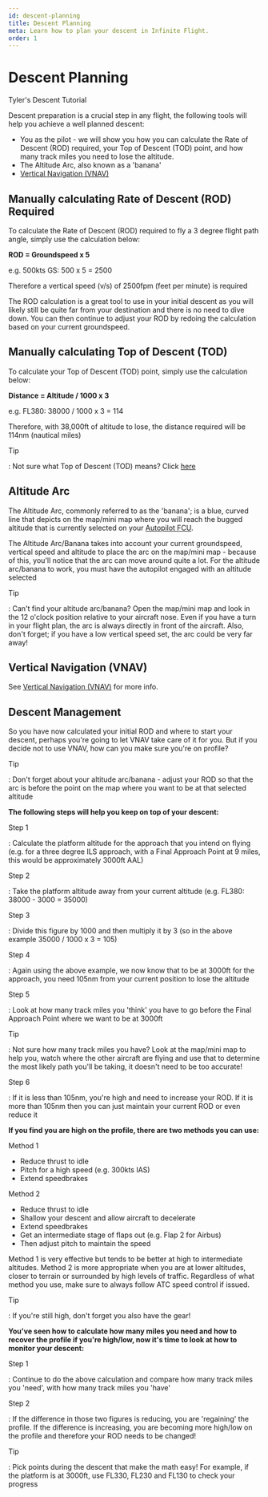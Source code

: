 ```yaml
---
id: descent-planning
title: Descent Planning
meta: Learn how to plan your descent in Infinite Flight.
order: 1
---
```


# Descent Planning



Tyler's Descent Tutorial



Descent preparation is a crucial step in any flight, the following tools will help you achieve a well planned descent:



- You as the pilot - we will show you how you can calculate the Rate of Descent (ROD) required, your Top of Descent (TOD) point, and how many track miles you need to lose the altitude.
- The Altitude Arc, also known as a 'banana'
- [Vertical Navigation (VNAV)](/guide/flying-guide/descent-to-landing/vertical-navigation-(vnav)#vertical-navigation-(vnav))



## Manually calculating Rate of Descent (ROD) Required 



To calculate the Rate of Descent (ROD) required to fly a 3 degree flight path angle, simply use the calculation below:



**ROD = Groundspeed x 5**



e.g. 500kts GS: 500 x 5 = 2500 

Therefore a vertical speed (v/s) of 2500fpm (feet per minute) is required



The ROD calculation is a great tool to use in your initial descent as you will likely still be quite far from your destination and there is no need to dive down. You can then continue to adjust your ROD by redoing the calculation based on your current groundspeed.



## Manually calculating Top of Descent (TOD)



To calculate your Top of Descent (TOD) point, simply use the calculation below:



**Distance = Altitude / 1000 x 3**



e.g. FL380: 38000 / 1000 x 3 = 114 

Therefore, with 38,000ft of altitude to lose, the distance required will be 114nm (nautical miles)



Tip

: Not sure what Top of Descent (TOD) means? Click [here](/guide/flying-guide/descent-to-landing/vertical-navigation-(vnav)#what-does-top-of-descent-(tod)-mean%3F)



## Altitude Arc



The Altitude Arc, commonly referred to as the 'banana'; is a blue, curved line that depicts on the map/mini map where you will reach the bugged altitude that is currently selected on your [Autopilot FCU](/guide/getting-started/pilot-user-interface/autopilot#autopilot).



The Altitude Arc/Banana takes into account your current groundspeed, vertical speed and altitude to place the arc on the map/mini map - because of this, you'll notice that the arc can move around quite a lot. For the altitude arc/banana to work, you must have the autopilot engaged with an altitude selected



Tip

: Can't find your altitude arc/banana? Open the map/mini map and look in the 12 o'clock position relative to your aircraft nose. Even if you have a turn in your flight plan, the arc is always directly in front of the aircraft. Also, don't forget; if you have a low vertical speed set, the arc could be very far away!



## Vertical Navigation (VNAV)



See [Vertical Navigation (VNAV)](/guide/flying-guide/descent-to-landing/vertical-navigation-(vnav)#vertical-navigation-(vnav)) for more info.



## Descent Management



So you have now calculated your initial ROD and where to start your descent, perhaps you're going to let VNAV take care of it for you. But if you decide not to use VNAV, how can you make sure you're on profile?



Tip

: Don't forget about your altitude arc/banana - adjust your ROD so that the arc is before the point on the map where you want to be at that selected altitude 



**The following steps will help you keep on top of your descent:**



Step 1

: Calculate the platform altitude for the approach that you intend on flying (e.g. for a three degree ILS approach, with a Final Approach Point at 9 miles, this would be approximately 3000ft AAL)



Step 2

: Take the platform altitude away from your current altitude (e.g. FL380: 38000 - 3000 = 35000)



Step 3

: Divide this figure by 1000 and then multiply it by 3 (so in the above example 35000 / 1000 x 3 = 105)



Step 4

: Again using the above example, we now know that to be at 3000ft for the approach, you need 105nm from your current position to lose the altitude



Step 5

: Look at how many track miles you 'think' you have to go before the Final Approach Point where we want to be at 3000ft



Tip

: Not sure how many track miles you have? Look at the map/mini map to help you, watch where the other aircraft are flying and use that to determine the most likely path you'll be taking, it doesn't need to be too accurate! 



Step 6

: If it is less than 105nm, you're high and need to increase your ROD. If it is more than 105nm then you can just maintain your current ROD or even reduce it



**If you find you are high on the profile, there are two methods you can use:**



Method 1

- Reduce thrust to idle
- Pitch for a high speed (e.g. 300kts IAS)
- Extend speedbrakes



Method 2

- Reduce thrust to idle
- Shallow your descent and allow aircraft to decelerate
- Extend speedbrakes
- Get an intermediate stage of flaps out (e.g. Flap 2 for Airbus)
- Then adjust pitch to maintain the speed



Method 1 is very effective but tends to be better at high to intermediate altitudes. Method 2 is more appropriate when you are at lower altitudes, closer to terrain or surrounded by high levels of traffic. Regardless of what method you use, make sure to always follow ATC speed control if issued.



Tip

: If you're still high, don't forget you also have the gear!



**You've seen how to calculate how many miles you need and how to recover the profile if you're high/low, now it's time to look at how to monitor your descent:**



Step 1

: Continue to do the above calculation and compare how many track miles you 'need', with how many track miles you 'have'



Step 2

: If the difference in those two figures is reducing, you are 'regaining' the profile. If the difference is increasing, you are becoming more high/low on the profile and therefore your ROD needs to be changed!



Tip

: Pick points during the descent that make the math easy! For example, if the platform is at 3000ft, use FL330, FL230 and FL130 to check your progress 
